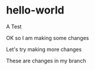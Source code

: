 # hello-world
A Test

OK so I am making some changes

Let's try making more changes

These are changes in my branch
